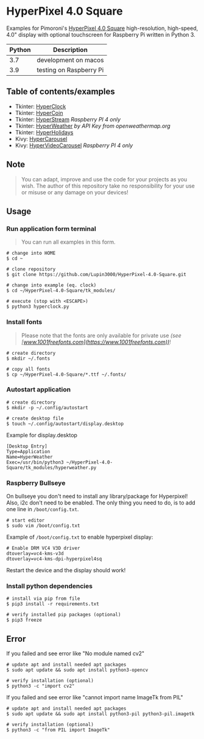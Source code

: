 # HyperPixel 4.0 Square

Examples for Pimoroni's [HyperPixel 4.0 Square](https://shop.pimoroni.com/products/hyperpixel-4-square) high-resolution, 
high-speed, 4.0" display with optional touchscreen for Raspberry Pi written in Python 3.

| Python | Description             |
|--------|-------------------------|
| 3.7    | development on macos    |
| 3.9    | testing on Raspberry Pi |

## Table of contents/examples

- Tkinter: [HyperClock](tk_modules/hyperclock.py)
- Tkinter: [HyperCoin](tk_modules/duinocoin.py)
- Tkinter: [HyperStream](tk_modules/hyperstream.py) *Raspberry PI 4 only*
- Tkinter: [HyperWeather](tk_modules/hyperweather.py) *by API Key from openweathermap.org*
- Tkinter: [HyperHolidays](tk_modules/hyperholidays.py)
- Kivy: [HyperCarousel](kv_modules/hypercarousel.py)
- Kivy: [HyperVideoCarousel](kv_modules/hypervideocarousel.py) *Raspberry PI 4 only*

## Note

> You can adapt, improve and use the code for your projects as you wish. The author of this repository take no responsibility for your use or misuse or any damage on your devices!

## Usage

### Run application form terminal

> You can run all examples in this form.

```shell
# change into HOME
$ cd ~

# clone repository
$ git clone https://github.com/Lupin3000/HyperPixel-4.0-Square.git

# change into example (eq. clock)
$ cd ~/HyperPixel-4.0-Square/tk_modules/

# execute (stop with <ESCAPE>)
$ python3 hyperclock.py
```

### Install fonts

> Please note that the fonts are only available for private use _(see [www.1001freefonts.com](https://www.1001freefonts.com))_!

```shell
# create directory
$ mkdir ~/.fonts

# copy all fonts
$ cp ~/HyperPixel-4.0-Square/*.ttf ~/.fonts/
```

### Autostart application

```shell
# create directory
$ mkdir -p ~/.config/autostart

# create desktop file
$ touch ~/.config/autostart/display.desktop
```

Example for display.desktop

```
[Desktop Entry]
Type=Application
Name=HyperWeather
Exec=/usr/bin/python3 ~/HyperPixel-4.0-Square/tk_modules/hyperweather.py
```

### Raspberry Bullseye

On bullseye you don't need to install any library/package for Hyperpixel! Also, i2c don't need to be enabled. 
The only thing you need to do, is to add one line in `/boot/config.txt`.

```shell
# start editor
$ sudo vim /boot/config.txt
```

Example of `/boot/config.txt` to enable hyperpixel display:

```
# Enable DRM VC4 V3D driver
dtoverlay=vc4-kms-v3d
dtoverlay=vc4-kms-dpi-hyperpixel4sq
```

Restart the device and the display should work!

### Install python dependencies

```shell
# install via pip from file
$ pip3 install -r requirements.txt

# verify installed pip packages (optional)
$ pip3 freeze
```

## Error

If you failed and see error like "No module named cv2"

```shell
# update apt and install needed apt packages
$ sudo apt update && sudo apt install python3-opencv

# verify installation (optional)
$ python3 -c "import cv2"
```

If you failed and see error like "cannot import name ImageTk from PIL"

```shell
# update apt and install needed apt packages
$ sudo apt update && sudo apt install python3-pil python3-pil.imagetk

# verify installation (optional)
$ python3 -c "from PIL import ImageTk"
```
